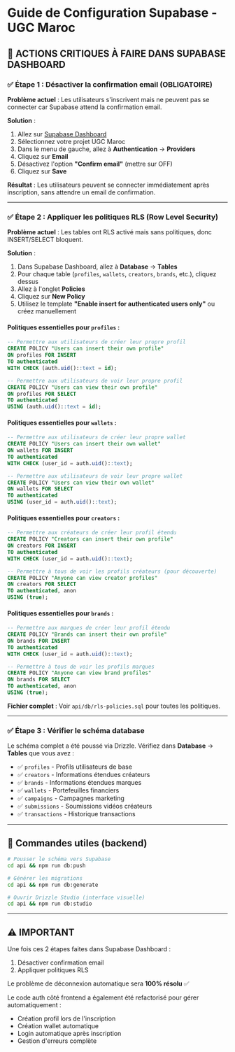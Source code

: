 # Guide de Configuration Supabase - UGC Maroc

## 🚨 ACTIONS CRITIQUES À FAIRE DANS SUPABASE DASHBOARD

### ✅ Étape 1 : Désactiver la confirmation email (OBLIGATOIRE)

**Problème actuel** : Les utilisateurs s'inscrivent mais ne peuvent pas se connecter car Supabase attend la confirmation email.

**Solution** :

1. Allez sur [Supabase Dashboard](https://supabase.com/dashboard)
2. Sélectionnez votre projet UGC Maroc
3. Dans le menu de gauche, allez à **Authentication** → **Providers**
4. Cliquez sur **Email**
5. Désactivez l'option **"Confirm email"** (mettre sur OFF)
6. Cliquez sur **Save**

**Résultat** : Les utilisateurs peuvent se connecter immédiatement après inscription, sans attendre un email de confirmation.

---

### ✅ Étape 2 : Appliquer les politiques RLS (Row Level Security)

**Problème actuel** : Les tables ont RLS activé mais sans politiques, donc INSERT/SELECT bloquent.

**Solution** :

1. Dans Supabase Dashboard, allez à **Database** → **Tables**
2. Pour chaque table (`profiles`, `wallets`, `creators`, `brands`, etc.), cliquez dessus
3. Allez à l'onglet **Policies**
4. Cliquez sur **New Policy**
5. Utilisez le template **"Enable insert for authenticated users only"** ou créez manuellement

#### Politiques essentielles pour `profiles` :

```sql
-- Permettre aux utilisateurs de créer leur propre profil
CREATE POLICY "Users can insert their own profile"
ON profiles FOR INSERT
TO authenticated
WITH CHECK (auth.uid()::text = id);

-- Permettre aux utilisateurs de voir leur propre profil
CREATE POLICY "Users can view their own profile"
ON profiles FOR SELECT
TO authenticated
USING (auth.uid()::text = id);
```

#### Politiques essentielles pour `wallets` :

```sql
-- Permettre aux utilisateurs de créer leur propre wallet
CREATE POLICY "Users can insert their own wallet"
ON wallets FOR INSERT
TO authenticated
WITH CHECK (user_id = auth.uid()::text);

-- Permettre aux utilisateurs de voir leur propre wallet
CREATE POLICY "Users can view their own wallet"
ON wallets FOR SELECT
TO authenticated
USING (user_id = auth.uid()::text);
```

#### Politiques essentielles pour `creators` :

```sql
-- Permettre aux créateurs de créer leur profil étendu
CREATE POLICY "Creators can insert their own profile"
ON creators FOR INSERT
TO authenticated
WITH CHECK (user_id = auth.uid()::text);

-- Permettre à tous de voir les profils créateurs (pour découverte)
CREATE POLICY "Anyone can view creator profiles"
ON creators FOR SELECT
TO authenticated, anon
USING (true);
```

#### Politiques essentielles pour `brands` :

```sql
-- Permettre aux marques de créer leur profil étendu
CREATE POLICY "Brands can insert their own profile"
ON brands FOR INSERT
TO authenticated
WITH CHECK (user_id = auth.uid()::text);

-- Permettre à tous de voir les profils marques
CREATE POLICY "Anyone can view brand profiles"
ON brands FOR SELECT
TO authenticated, anon
USING (true);
```

**Fichier complet** : Voir `api/db/rls-policies.sql` pour toutes les politiques.

---

### ✅ Étape 3 : Vérifier le schéma database

Le schéma complet a été poussé via Drizzle. Vérifiez dans **Database** → **Tables** que vous avez :

- ✅ `profiles` - Profils utilisateurs de base
- ✅ `creators` - Informations étendues créateurs
- ✅ `brands` - Informations étendues marques
- ✅ `wallets` - Portefeuilles financiers
- ✅ `campaigns` - Campagnes marketing
- ✅ `submissions` - Soumissions vidéos créateurs
- ✅ `transactions` - Historique transactions

---

## 🔧 Commandes utiles (backend)

```bash
# Pousser le schéma vers Supabase
cd api && npm run db:push

# Générer les migrations
cd api && npm run db:generate

# Ouvrir Drizzle Studio (interface visuelle)
cd api && npm run db:studio
```

---

## ⚠️ IMPORTANT

Une fois ces 2 étapes faites dans Supabase Dashboard :
1. Désactiver confirmation email
2. Appliquer politiques RLS

Le problème de déconnexion automatique sera **100% résolu** ✅

Le code auth côté frontend a également été refactorisé pour gérer automatiquement :
- Création profil lors de l'inscription
- Création wallet automatique
- Login automatique après inscription
- Gestion d'erreurs complète
